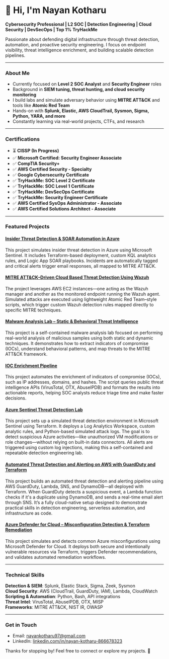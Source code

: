 # 👋 Hi, I'm Nayan Kotharu

**Cybersecurity Professional | L2 SOC | Detection Engineering | Cloud Security | DevSecOps | Top 1% TryHackMe**

Passionate about defending digital infrastructure through threat detection, automation, and proactive security engineering. I focus on endpoint visibility, threat intelligence enrichment, and building scalable detection pipelines.

---

### About Me

-  Currently focused on **Level 2 SOC Analyst** and **Security Engineer** roles
-  Background in **SIEM tuning, threat hunting, and cloud security monitoring**
-  I build labs and simulate adversary behavior using **MITRE ATT&CK** and tools like **Atomic Red Team**
-  Hands-on with **Splunk, Elastic, AWS CloudTrail, Sysmon, Sigma, Python, YARA, and more**
-  Constantly learning via real-world projects, CTFs, and research

---
###  Certifications
- ⏳ **CISSP (In Progress)**
- ✅ **Microsoft Certified: Security Engineer Associate**
- ✅ **CompTIA Security+**
- ✅ **AWS Certified Security - Specialty**
- ✅ **Google Cybersecurity Certificate**
- ✅ **TryHackMe: SOC Level 2 Certificate**
- ✅ **TryHackMe: SOC Level 1 Certificate**
- ✅ **TryHackMe: DevSecOps Certificate**
- ✅ **TryHackMe: Security Engineer Certificate**
- ✅ **AWS Certified SysOps Administrator - Associate**
- ✅ **AWS Certified Solutions Architect - Associate**

---

### Featured Projects

#### [Insider Threat Detection & SOAR Automation in Azure](https://github.com/KUN-01997/azure-soar-automation)
This project simulates insider threat detection in Azure using Microsoft Sentinel. It includes Terraform-based deployment, custom KQL analytics rules, and Logic App SOAR playbooks. Incidents are automatically tagged and critical alerts trigger email responses, all mapped to MITRE ATT&CK.

#### [MITRE ATT&CK–Driven Cloud Based Threat Detection Using Wazuh](https://github.com/parayapaincho/cloud-threat-hunt-aws)
The project leverages AWS EC2 instances—one acting as the Wazuh manager and another as the monitored endpoint running the Wazuh agent. Simulated attacks are executed using lightweight Atomic Red Team–style scripts, which trigger custom Wazuh detection rules mapped directly to specific MITRE techniques.

#### [Malware Analysis Lab – Static & Behavioral Threat Intelligence](https://github.com/parayapaincho/malware-analysis-lab)
This project is a self-contained malware analysis lab focused on performing real-world analysis of malicious samples using both static and dynamic techniques. It demonstrates how to extract indicators of compromise (IOCs), understand behavioral patterns, and map threats to the MITRE ATT&CK framework.

#### [IOC Enrichment Pipeline](https://github.com/KUN-01997/ioc-enrichment-pipeline)
This project automates the enrichment of indicators of compromise (IOCs), such as IP addresses, domains, and hashes. The script queries public threat intelligence APIs (VirusTotal, OTX, AbuseIPDB) and formats the results into actionable reports, helping SOC analysts reduce triage time and make faster decisions.

#### [Azure Sentinel Threat Detection Lab](https://github.com/KUN-01997/azure-sentinel-threat-detection)
This project sets up a simulated threat detection environment in Microsoft Sentinel using Terraform. It deploys a Log Analytics Workspace, custom analytic rules, and Python-based simulated attack logs. The goal is to detect suspicious Azure activities—like unauthorized VM modifications or role changes—without relying on built-in data connectors. All alerts are triggered using custom log injections, making this a self-contained and repeatable detection engineering lab.

#### [Automated Threat Detection and Alerting on AWS with GuardDuty and Terraform](https://github.com/KUN-01997/aws-guardduty-automation)
This project builds an automated threat detection and alerting pipeline using AWS GuardDuty, Lambda, SNS, and DynamoDB—all deployed with Terraform. When GuardDuty detects a suspicious event, a Lambda function checks if it's a duplicate using DynamoDB, and sends a real-time email alert through SNS. It’s a fully cloud-native setup designed to demonstrate practical skills in detection engineering, serverless automation, and infrastructure as code.

#### [Azure Defender for Cloud – Misconfiguration Detection & Terraform Remediation](https://github.com/KUN-01997/azure-defender-validation)
This project simulates and detects common Azure misconfigurations using Microsoft Defender for Cloud. It deploys both secure and intentionally vulnerable resources via Terraform, triggers Defender recommendations, and validates automated remediation workflows.

---

### Technical Skills

**Detection & SIEM**: Splunk, Elastic Stack, Sigma, Zeek, Sysmon  
**Cloud Security**: AWS (CloudTrail, GuardDuty, IAM), Lambda, CloudWatch  
**Scripting & Automation**: Python, Bash, API integrations  
**Threat Intel**: VirusTotal, AbuseIPDB, OTX, MISP  
**Frameworks**: MITRE ATT&CK, NIST IR, OWASP

---

### Get in Touch

- Email: [nayankotharu97@gmail.com](mailto:nayankotharu97@gmail.com)
- LinkedIn: [linkedin.com/in/nayan-kotharu-866678323](https://www.linkedin.com/in/nayan-kotharu-866678323)

Thanks for stopping by! Feel free to connect or explore my projects. 🚀
